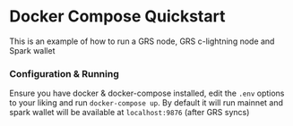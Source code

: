 # Docker Compose Quickstart

This is an example of how to run a GRS node, GRS c-lightning node and Spark wallet

### Configuration & Running

Ensure you have docker & docker-compose installed, edit the `.env` options to your liking  and run `docker-compose up`. By default it will run mainnet and spark wallet will be available at `localhost:9876` (after GRS syncs)

